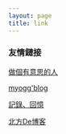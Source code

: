 ```yaml
---
layout: page
title: link
---
```

### 友情鏈接


[做個有意思的人](https://jianghaiyina.com)

[myogg'blog](https://myogg.github.io/meek)

[記錄、回憶](https://134688.xyz)

[北方De博客](https://829259.xyz)





